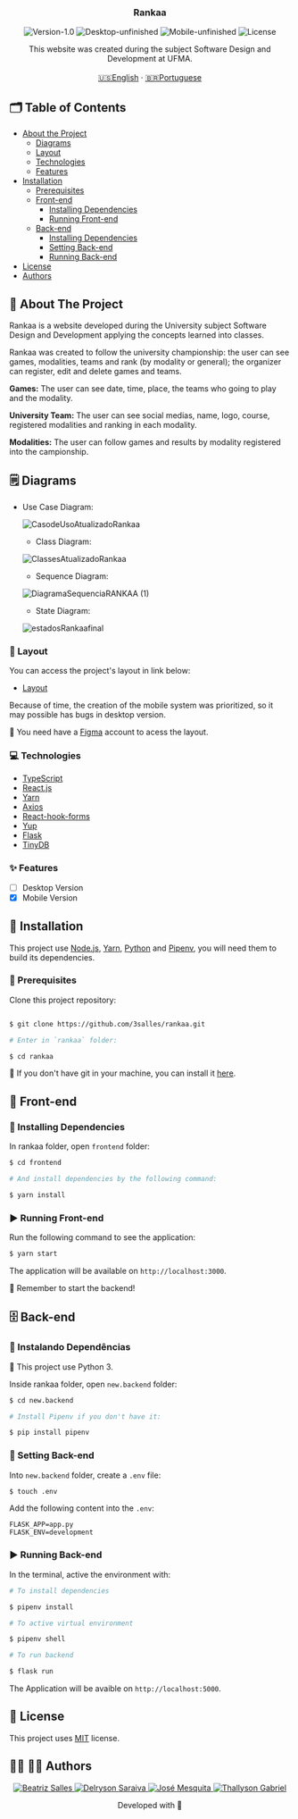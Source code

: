 <p align="center">

  <h3 align="center">Rankaa</h3>

<p align="center">
  <img src="https://img.shields.io/static/v1?label=Version&message=1.0&color=7159c1" alt="Version-1.0" />
  <img src="https://img.shields.io/static/v1?label=Desktop&message=Unfinished&color=orange" alt="Desktop-unfinished" />
  <img src="https://img.shields.io/static/v1?label=Mobile&message=Unfinished&color=FFA500" alt="Mobile-unfinished" />
  <img src="https://img.shields.io/static/v1?label=Lincense&message=MIT&color=0000ff " alt="License" />
</p>

<p align="center">
    This website was created during the subject Software Design and Development at UFMA.
    <br />
    <br />
    <a href="README.md">🇺🇸English</a>
    ·
    <a href="README-pt.md">🇧🇷Portuguese</a>
  </p>
</p>

<!-- TABLE OF CONTENTS -->
## 🗂 Table of Contents

* [About the Project](#book-about-the-project)
  * [Diagrams](#spiral_notepad-diagrams)
  * [Layout](#art-layout)
  * [Technologies](#computer-technologies)
  * [Features](#sparkles-features)
* [Installation](#bricks-installation)
  * [Prerequisites](#construction-prerequisites)
  * [Front-end](#lipstick-front-end)
    * [Installing Dependencies](#construction-installing-dependencies)
    * [Running Front-end](#arrow_forward-running-front-end)
  * [Back-end](#file_cabinet-back-end)
    * [Installing Dependencies](#construction-installing-dependencies)
    * [Setting Back-end](#wrench-setting-back-end)
    * [Running Back-end](#arrow_forward-running-back-end)
* [License](#page_facing_up-license)
* [Authors](#woman_technologist-man_technologist-author)

## :book: About The Project

Rankaa is a website developed during the University subject Software Design and Development applying the concepts learned into classes.

Rankaa was created to follow the university championship: the user can see games, modalities, teams and rank (by modality or general); the organizer can register, edit and delete games and teams.

**Games:** The user can see date, time, place, the teams who going to play and the modality.

**University Team:** The user can see social medias, name, logo, course, registered modalities and ranking in each modality.

**Modalities:** The user can follow games and results by modality registered into the campionship.
<!-- TODO: Add landpage print -->

## :spiral_notepad: Diagrams

* Use Case Diagram:

  ![CasodeUsoAtualizadoRankaa](https://user-images.githubusercontent.com/67746021/132788949-2765f50f-771d-4a3a-a2de-5e3fb1bccee5.jpg)

  * Class Diagram:

  ![ClassesAtualizadoRankaa](https://user-images.githubusercontent.com/67746021/132789130-de71f177-0f02-4586-a939-ffe5e73530e1.jpg)

  * Sequence Diagram:

  ![DiagramaSequenciaRANKAA (1)](https://user-images.githubusercontent.com/67746021/132789806-4e81e70b-0911-4d03-bc86-af08361740b7.jpg)


  * State  Diagram:

  ![estadosRankaafinal](https://user-images.githubusercontent.com/67746021/132789537-3ecfd81c-4aae-4009-8c81-f9a3d655a1e0.JPG)
### :art: Layout

You can access the project's layout in link below:

* [Layout](https://www.figma.com/file/1DAC897inORj3JpsyfI9Mi/RankAA?node-id=0%3A1)

Because of time, the creation of the mobile system was prioritized, so it may possible has bugs in desktop version.

🚨 You need have a [Figma](https://www.figma.com) account to acess the layout.

### :computer: Technologies

* [TypeScript](https://www.typescriptlang.org)
* [React.js](https://reactjs.org/docs/getting-started.html)
* [Yarn](https://yarnpkg.com)
* [Axios](https://axios-http.com/docs/intro)
* [React-hook-forms](https://react-hook-form.com)
* [Yup](https://github.com/jquense/yup)
* [Flask](https://flask.palletsprojects.com/en/2.0.x/)
* [TinyDB](https://tinydb.readthedocs.io/en/latest/)

### :sparkles: Features

  - [ ] Desktop Version
  - [x] Mobile Version

## :bricks: Installation

This project use [Node.js](https://nodejs.org/en/), [Yarn](https://yarnpkg.com), [Python](https://www.python.org) and [Pipenv](https://pipenv.pypa.io/en/latest/), you will need them to build its dependencies.

### :construction: Prerequisites

Clone this project repository:
```bash

$ git clone https://github.com/3salles/rankaa.git

# Enter in `rankaa` folder:

$ cd rankaa
```

🚨 If you don't have git in your machine, you can install it [here](https://git-scm.com/downloads).

## :lipstick: Front-end

### :construction: Installing Dependencies

In rankaa folder, open `frontend` folder:

```bash
$ cd frontend

# And install dependencies by the following command:

$ yarn install
```

### :arrow_forward: Running Front-end

Run the following command to see the application:

```bash
$ yarn start
```

The application will be available on `http://localhost:3000`.

🚨 Remember to start the backend!

## :file_cabinet: Back-end

### :construction: Instalando Dependências

🚨 This project use Python 3.

Inside rankaa folder, open `new.backend` folder:

```bash
$ cd new.backend

# Install Pipenv if you don't have it:

$ pip install pipenv
```

### :wrench: Setting Back-end

Into `new.backend` folder, create a `.env` file:

```bash
$ touch .env
```

Add the following content into the `.env`:

```
FLASK_APP=app.py
FLASK_ENV=development
```


### :arrow_forward: Running Back-end

In the terminal, active the environment with:

```bash
# To install dependencies

$ pipenv install

# To active virtual environment

$ pipenv shell

# To run backend

$ flask run
```

The Application will be avaible on `http://localhost:5000`.


## :page_facing_up: License

This project uses [MIT](https://github.com/3salles/rankaa/blob/develop/LICENSE) license.

## :woman_technologist: :man_technologist: Authors

<p align="center">
  <a href="https://github.com/3salles">
    <img src="https://img.shields.io/badge/Beatriz%20Salles-Github-darkblue" alt="Beatriz Salles" />
  </a>
  <a href="https://github.com/Delryson">
    <img src="https://img.shields.io/badge/Delryson%20Saraiva-Github-indigo" alt="Delryson Saraiva" />
  </a>
  <a href="https://github.com/josenbmesquita">
    <img src="https://img.shields.io/badge/Jos%C3%A9%20Mesquita-Github-blue" alt="José Mesquita" />
  </a>
  <a href="https://github.com/Thalles2310">
    <img src="https://img.shields.io/badge/Thallyson%20Gabriel-Github-purple" alt="Thallyson Gabriel" />
  </a>
</p>

<p align="center">Developed with 💜</p>
